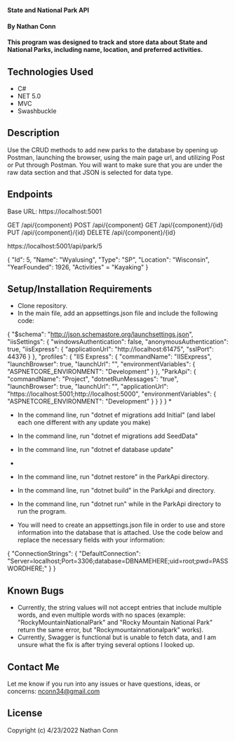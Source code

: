 **State and National Park API**

#### By **Nathan Conn**

#### This program was designed to track and store data about State and National Parks, including name, location, and preferred activities.


## Technologies Used

* C#
* NET 5.0
* MVC
* Swashbuckle



## Description

Use the CRUD methods to add new parks to the database by opening up Postman, launching the browser, using the main page url, and utilizing Post or Put through Postman. You will want to make sure that you are under the raw data section and that JSON is selected for data type.

## Endpoints

Base URL: https://localhost:5001

GET /api/{component}
POST /api/{component}
GET /api/{component}/{id}
PUT /api/{component}/{id}
DELETE /api/{component}/{id}

https://localhost:5001/api/park/5

{
    "Id": 5,
    "Name": "Wyalusing",
    "Type": "SP",
    "Location": "Wisconsin",
    "YearFounded": 1926,
    "Activities" = "Kayaking"
}

## Setup/Installation Requirements

* Clone repository.
* In the main file, add an appsettings.json file and include the following code:

{
  "$schema": "http://json.schemastore.org/launchsettings.json",
  "iisSettings": {
    "windowsAuthentication": false,
    "anonymousAuthentication": true,
    "iisExpress": {
      "applicationUrl": "http://localhost:61475",
      "sslPort": 44376
    }
  },
  "profiles": {
    "IIS Express": {
      "commandName": "IISExpress",
      "launchBrowser": true,
      "launchUrl": "",
      "environmentVariables": {
        "ASPNETCORE_ENVIRONMENT": "Development"
      }
    },
    "ParkApi": {
      "commandName": "Project",
      "dotnetRunMessages": "true",
      "launchBrowser": true,
      "launchUrl": "",
      "applicationUrl": "https://localhost:5001;http://localhost:5000",
      "environmentVariables": {
        "ASPNETCORE_ENVIRONMENT": "Development"
      }
    }
  }
}
* 

* In the command line, run "dotnet ef migrations add Initial" (and label each one different with any update you make)
* In the command line, run "dotnet ef migrations add SeedData"
* In the command line, run "dotnet ef database update"

* 
* In the command line, run "dotnet restore" in the ParkApi directory.
* In the command line, run "dotnet build" in  the ParkApi and directory.
* In the command line, run "dotnet run" while in the ParkApi directory to run the program.
* You will need to create an appsettings.json file in order to use and store information into the database that is attached. Use the code below and replace the necessary fields with your information:

{
    "ConnectionStrings": {
        "DefaultConnection": "Server=localhost;Port=3306;database=DBNAMEHERE;uid=root;pwd=PASSWORDHERE;"
    }
}


## Known Bugs

* Currently, the string values will not accept entries that include multiple words, and even multiple words with no spaces (example: "RockyMountainNationalPark" and "Rocky Mountain National Park" return the same error, but "Rockymountainnationalpark" works). 
* Currently, Swagger is functional but is unable to fetch data, and I am unsure what the fix is after trying several options I looked up. 

## Contact Me

Let me know if you run into any issues or have questions, ideas, or concerns:
nconn34@gmail.com

## License

Copyright (c) 4/23/2022 Nathan Conn
